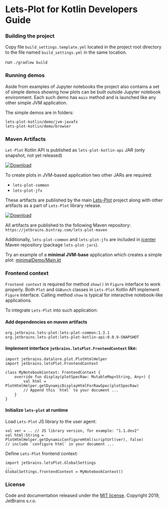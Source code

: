 # Lets-Plot for Kotlin Developers Guide 

### Building the project

Copy file `build_settings.template.yml` located in the project root directory to the file named `build_settings.yml` in the same location.

run `./gradlew build`

### Running demos

Aside from examples of Jupyter notebooks the project also contains a set of simple demos showing how plots can be built outside Jupyter notebook environment. Each such demo  has `main` method and is launched like any other simple JVM application.

The simple demos are in folders: 
```
lets-plot-kotlin/demo/jvm-javafx
lets-plot-kotlin/demo/browser
```

### Maven Artifacts

`Let-Plot` Kotlin API is published as `lets-plot-kotlin-api` JAR (only snapshot, not yet released)

[ ![Download](https://api.bintray.com/packages/jetbrains/lets-plot-maven/lets-plot-kotlin-api-jars/images/download.svg)](https://bintray.com/jetbrains/lets-plot-maven/lets-plot-kotlin-api-jars/_latestVersion)

To create plots in JVM-based application two other JARs are required: 
- `lets-plot-common`
- `lets-plot-jfx`
   
These artifacts are published by the main [Lets-Plot](https://github.com/JetBrains/lets-plot) project 
along with other artifacts as a part of `Lets-Plot` library release.  

[ ![Download](https://api.bintray.com/packages/jetbrains/lets-plot-maven/lets-plot-jars/images/download.svg)](https://bintray.com/jetbrains/lets-plot-maven/lets-plot-jars/_latestVersion)

All artifacts are published to the following Maven repository: `https://jetbrains.bintray.com/lets-plot-maven`

Additionally, `lets-plot-common` and `lets-plot-jfx` are included in [jcenter](https://bintray.com/bintray/jcenter) Maven repository (package `lets-plot-jars`).

Try an example of a **minimal JVM-base** application which creates a simple plot:
[minimalDemo/Main.kt](https://github.com/JetBrains/lets-plot-kotlin/blob/master/demo/jvm-javafx/src/main/kotlin/minimalDemo/Main.kt)


### Frontend context

`Frontend context` is required for method `show()` in `Figure` interface to work properly. Both `Plot` and `GGBunch` classes in `Lets-Plot` Kotlin API implement `Figure` interface. 
Calling method `show` is typical for interactive notebook-like applications.

To integrate `Lets-Plot` into such application:

#### Add dependencies on maven artifacts

```
org.jetbrains.lets-plot:lets-plot-common:1.3.1
org.jetbrains.lets-plot:lets-plot-kotlin-api:0.0.9-SNAPSHOT
```

#### Implement interface `jetbrains.letsPlot.FrontendContext` like: 
```
import jetbrains.datalore.plot.PlotHtmlHelper
import jetbrains.letsPlot.FrontendContext

class MyNotebookContext: FrontendContext {
    override fun display(plotSpecRaw: MutableMap<String, Any>) {
        val html = PlotHtmlHelper.getDynamicDisplayHtmlForRawSpec(plotSpecRaw)
        // Append this `html` to your document ...
    }
}
```

#### Initialize `lets-plot` at runtime

Load `Lets-Plot` JS library to the user agent:
```
val ver = .. // JS library version, for example: "1.1.dev2"
val html:String = PlotHtmlHelper.getDynamicConfigureHtml(scriptUrl(ver), false)
// include `configure html` in your document ...
```

Define `Lets-Plot` frontend context:
```
import jetbrains.letsPlot.GlobalSettings
...
GlobalSettings.frontendContext = MyNotebookContext()
```


### License

Code and documentation released under the [MIT license](https://github.com/JetBrains/lets-plot/blob/master/LICENSE).
Copyright 2019, JetBrains s.r.o.
